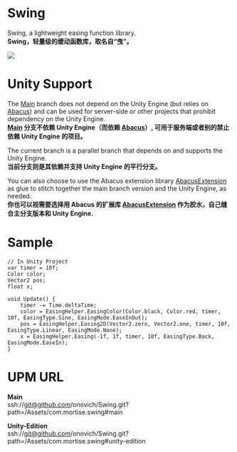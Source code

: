 # Swing
Swing, a lightweight easing function library. <br/>
**Swing，轻量级的缓动函数库，取名自“曳”。**

![](https://github.com/onovich/Swing/blob/main/Assets/com.mortise.swing/Resource_Sample/spr_scr_shoot.png)

# Unity Support
The [Main](https://github.com/onovich/Swing/tree/main) branch does not depend on the Unity Engine (but relies on [Abacus](https://github.com/onovich/Abacus)) and can be used for server-side or other projects that prohibit dependency on the Unity Engine.<br/>
**[Main](https://github.com/onovich/Swing/tree/main) 分支不依赖 Unity Engine（而依赖 [Abacus](https://github.com/onovich/Abacus)）, 可用于服务端或者别的禁止依赖 Unity Engine 的项目。**

The current branch is a parallel branch that depends on and supports the Unity Engine.<br/>
**当前分支则是其依赖并支持 Unity Engine 的平行分支。**

You can also choose to use the Abacus extension library [AbacusExtension](https://github.com/onovich/AbacusExtension) as glue to stitch together the main branch version and the Unity Engine, as needed.<br/>
**你也可以视需要选择用 Abacus 的扩展库 [AbacusExtension](https://github.com/onovich/AbacusExtension) 作为胶水，自己缝合主分支版本和 Unity Engine.**

# Sample
```
// In Unity Project
var timer = 10f;
Color color;
Vector2 pos;
float x;

void Update() {
    timer -= Time.deltaTime;
    color = EasingHelper.EasingColor(Color.black, Color.red, timer, 10f, EasingType.Sine, EasingMode.EaseInOut); 
    pos = EasingHelper.Easing2D(Vector2.zero, Vector2.one, timer, 10f, EasingType.Linear, EasingMode.None);
    x = EasingHelper.Easing(-1f, 1f, timer, 10f, EasingType.Back, EasingMode.EaseIn);
}
```

# UPM URL
**Main<br/>**
ssh://git@github.com/onovich/Swing.git?path=/Assets/com.mortise.swing#main

**Unity-Edition<br/>**
ssh://git@github.com/onovich/Swing.git?path=/Assets/com.mortise.swing#unity-edition
